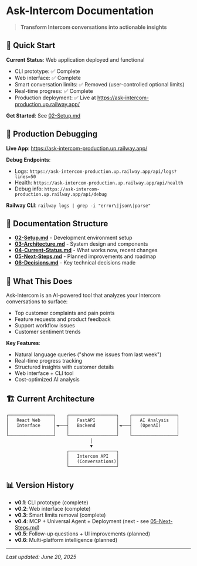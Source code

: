 # Ask-Intercom Documentation

> **Transform Intercom conversations into actionable insights**

## 🚀 Quick Start

**Current Status**: Web application deployed and functional
- CLI prototype: ✅ Complete  
- Web interface: ✅ Complete
- Smart conversation limits: ✅ Removed (user-controlled optional limits)
- Real-time progress: ✅ Complete
- Production deployment: ✅ Live at https://ask-intercom-production.up.railway.app/

**Get Started**: See [02-Setup.md](02-Setup.md)

## 🔧 Production Debugging

**Live App**: https://ask-intercom-production.up.railway.app/

**Debug Endpoints**:
- Logs: `https://ask-intercom-production.up.railway.app/api/logs?lines=50`
- Health: `https://ask-intercom-production.up.railway.app/api/health`
- Debug info: `https://ask-intercom-production.up.railway.app/api/debug`

**Railway CLI**: `railway logs | grep -i "error\|json\|parse"`

## 📂 Documentation Structure

- **[02-Setup.md](02-Setup.md)** - Development environment setup
- **[03-Architecture.md](03-Architecture.md)** - System design and components  
- **[04-Current-Status.md](04-Current-Status.md)** - What works now, recent changes
- **[05-Next-Steps.md](05-Next-Steps.md)** - Planned improvements and roadmap
- **[06-Decisions.md](06-Decisions.md)** - Key technical decisions made

## 🎯 What This Does

Ask-Intercom is an AI-powered tool that analyzes your Intercom conversations to surface:
- Top customer complaints and pain points
- Feature requests and product feedback  
- Support workflow issues
- Customer sentiment trends

**Key Features**:
- Natural language queries ("show me issues from last week")
- Real-time progress tracking
- Structured insights with customer details
- Web interface + CLI tool
- Cost-optimized AI analysis

## 🏗️ Current Architecture

```
┌─────────────────┐    ┌──────────────────┐    ┌─────────────────┐
│   React Web     │    │   FastAPI        │    │   AI Analysis   │
│   Interface     │◄───┤   Backend        │◄───┤   (OpenAI)      │
│                 │    │                  │    │                 │
└─────────────────┘    └──────────────────┘    └─────────────────┘
                                │
                                ▼
                       ┌──────────────────┐
                       │   Intercom API   │
                       │   (Conversations)│
                       └──────────────────┘
```

## 📊 Version History

- **v0.1**: CLI prototype (complete)
- **v0.2**: Web interface (complete) 
- **v0.3**: Smart limits removal (complete)
- **v0.4**: MCP + Universal Agent + Deployment (next - see [05-Next-Steps.md](05-Next-Steps.md))
- **v0.5**: Follow-up questions + UI improvements (planned)
- **v0.6**: Multi-platform intelligence (planned)

---

*Last updated: June 20, 2025*
